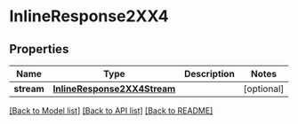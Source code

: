 # InlineResponse2XX4

## Properties
Name | Type | Description | Notes
------------ | ------------- | ------------- | -------------
**stream** | [**InlineResponse2XX4Stream**](InlineResponse2XX4Stream.md) |  | [optional] 

[[Back to Model list]](../README.md#documentation-for-models) [[Back to API list]](../README.md#documentation-for-api-endpoints) [[Back to README]](../README.md)


